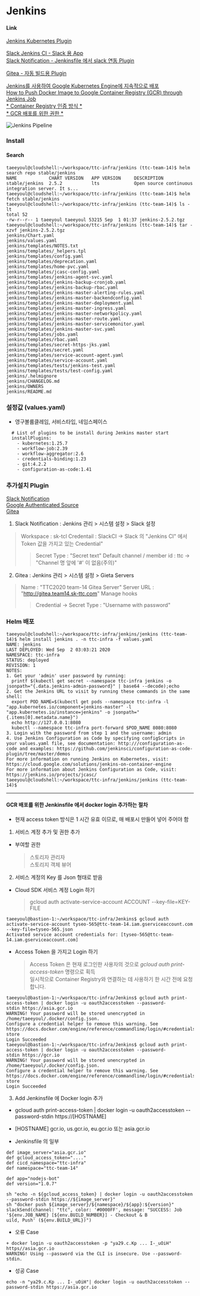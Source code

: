 # Jenkins

#### Link  
[Jenkins Kubernetes Plugin](https://plugins.jenkins.io/kubernetes/)  
    
[Slack Jenkins CI - Slack 용 App](https://sk-tcl.slack.com/services/B019UNHMDFC?added=1)  
[Slack Notification - Jenkinsfile 에서 slack 연동 Plugin](https://plugins.jenkins.io/slack/)  
    
[Gitea - 자동 빌드용 Plugin](https://plugins.jenkins.io/gitea/)  
    
[Jenkins를 사용하여 Google Kubernetes Engine에 지속적으로 배포](https://cloud.google.com/solutions/continuous-delivery-jenkins-kubernetes-engine?hl=ko)  
[How to Push Docker Image to Google Container Registry (GCR) through Jenkins Job](https://medium.com/google-cloud/how-to-push-docker-image-to-google-container-registry-gcr-through-jenkins-job-52b9d5ce9f7f)  
[* Container Registry 인증 방식 *](https://cloud.google.com/container-registry/docs/advanced-authentication)  
[* GCR 배포를 위한 권한 *](https://cloud.google.com/container-registry/docs/access-control#permissions_and_roles)  

![Jenkins Pipeline](https://cloud.google.com/solutions/images/jenkins-cd-container-engine.svg?hl=ko)

### Install  
#### Search  
```
taeeyoul@cloudshell:~/workspace/ttc-infra/jenkins (ttc-team-14)$ helm search repo stable/jenkins
NAME            CHART VERSION   APP VERSION     DESCRIPTION
stable/jenkins  2.5.2           lts             Open source continuous integration server. It s...
taeeyoul@cloudshell:~/workspace/ttc-infra/jenkins (ttc-team-14)$ helm fetch stable/jenkins
taeeyoul@cloudshell:~/workspace/ttc-infra/jenkins (ttc-team-14)$ ls -lt
total 52
-rw-r--r-- 1 taeeyoul taeeyoul 53215 Sep  1 01:37 jenkins-2.5.2.tgz
taeeyoul@cloudshell:~/workspace/ttc-infra/jenkins (ttc-team-14)$ tar -xzvf jenkins-2.5.2.tgz
jenkins/Chart.yaml
jenkins/values.yaml
jenkins/templates/NOTES.txt
jenkins/templates/_helpers.tpl
jenkins/templates/config.yaml
jenkins/templates/deprecation.yaml
jenkins/templates/home-pvc.yaml
jenkins/templates/jcasc-config.yaml
jenkins/templates/jenkins-agent-svc.yaml
jenkins/templates/jenkins-backup-cronjob.yaml
jenkins/templates/jenkins-backup-rbac.yaml
jenkins/templates/jenkins-master-alerting-rules.yaml
jenkins/templates/jenkins-master-backendconfig.yaml
jenkins/templates/jenkins-master-deployment.yaml
jenkins/templates/jenkins-master-ingress.yaml
jenkins/templates/jenkins-master-networkpolicy.yaml
jenkins/templates/jenkins-master-route.yaml
jenkins/templates/jenkins-master-servicemonitor.yaml
jenkins/templates/jenkins-master-svc.yaml
jenkins/templates/jobs.yaml
jenkins/templates/rbac.yaml
jenkins/templates/secret-https-jks.yaml
jenkins/templates/secret.yaml
jenkins/templates/service-account-agent.yaml
jenkins/templates/service-account.yaml
jenkins/templates/tests/jenkins-test.yaml
jenkins/templates/tests/test-config.yaml
jenkins/.helmignore
jenkins/CHANGELOG.md
jenkins/OWNERS
jenkins/README.md
```

### 설정값 (values.yaml)
- 영구볼륨클레임, 서비스타입, 네임스페이스
```
  # List of plugins to be install during Jenkins master start
  installPlugins:
    - kubernetes:1.25.7
    - workflow-job:2.39
    - workflow-aggregator:2.6
    - credentials-binding:1.23
    - git:4.2.2
    - configuration-as-code:1.41
```

### 추가설치 Plugin
[Slack Notification](https://plugins.jenkins.io/slack/)  
[Google Authenticated Source](https://plugins.jenkins.io/google-source-plugin/)  
[Gitea](https://plugins.jenkins.io/gitea/)

    
1) Slack Notification : Jenkins 관리 > 시스템 설정 > Slack 설정
  > Workspace : sk-tcl
  > Credentail : SlackCI -> Slack 의 "Jenkins CI" 에서 Token 값을 가지고 있는 Credential"
  > > Secret Type : "Secret text"
  > Default channel / member id : ttc -> "Channel 명 앞에 '#' 이 없음(주의)"

2) Gitea : Jenkins 관리 > 시스템 설정 > Gieta Servers
  > Name : "TTC2020 team-14 Gitea Server"
  > Server URL : "http://gitea.team14.sk-ttc.com"
  > Manage hooks
  >  > Credential -> Secret Type : "Username with password"

  

### Helm 배포
```
taeeyoul@cloudshell:~/workspace/ttc-infra/jenkins/jenkins (ttc-team-14)$ helm install jenkins . -n ttc-infra -f values.yaml
NAME: jenkins
LAST DEPLOYED: Wed Sep  2 03:03:21 2020
NAMESPACE: ttc-infra
STATUS: deployed
REVISION: 1
NOTES:
1. Get your 'admin' user password by running:
  printf $(kubectl get secret --namespace ttc-infra jenkins -o jsonpath="{.data.jenkins-admin-password}" | base64 --decode);echo
2. Get the Jenkins URL to visit by running these commands in the same shell:
  export POD_NAME=$(kubectl get pods --namespace ttc-infra -l "app.kubernetes.io/component=jenkins-master" -l "app.kubernetes.io/instance=jenkins" -o jsonpath="{.items[0].metadata.name}")
  echo http://127.0.0.1:8080
  kubectl --namespace ttc-infra port-forward $POD_NAME 8080:8080
3. Login with the password from step 1 and the username: admin
4. Use Jenkins Configuration as Code by specifying configScripts in your values.yaml file, see documentation: http:///configuration-as-code and examples: https://github.com/jenkinsci/configuration-as-code-plugin/tree/master/demos
For more information on running Jenkins on Kubernetes, visit:
https://cloud.google.com/solutions/jenkins-on-container-engine
For more information about Jenkins Configuration as Code, visit:
https://jenkins.io/projects/jcasc/
taeeyoul@cloudshell:~/workspace/ttc-infra/jenkins/jenkins (ttc-team-14)$
```

---


#### GCR 배포를 위한 Jenkinsfile 에서 docker login 추가하는 절차  
- 현재 access token 방식은 1 시간 유효 이므로, 매 배포시 만들어 넣어 주어야 함  
   
1) 서비스 계정 추가 및 권한 추가
- 부여할 권한  
  > 스토리자 관리자  
  > 스토리지 객체 뷰어  

2) 서비스 계정의 Key 를 Json 형태로 받음  

- Cloud SDK 서비스 계정 Login 하기  
  > gcloud auth activate-service-account ACCOUNT --key-file=KEY-FILE  
   
```
taeeyoul@bastion-1:~/workspace/ttc-infra/Jenkins$ gcloud auth activate-service-account tyseo-565@ttc-team-14.iam.gserviceaccount.com  --key-file=tyseo-565.json
Activated service account credentials for: [tyseo-565@ttc-team-14.iam.gserviceaccount.com]
```
   
- Access Token 을 가지고 Login 하기   
  > Access Token 은 현재 로그인한 사용자의 것으로 *gcloud auth print-access-token* 명령으로 획득   
  > 일시적으로 Container Registry와 연결하는 데 사용하기 한 시간 전에 요청합니다.   
```   
taeeyoul@bastion-1:~/workspace/ttc-infra/Jenkins$ gcloud auth print-access-token | docker login -u oauth2accesstoken --password-
stdin https://asia.gcr.io
WARNING! Your password will be stored unencrypted in /home/taeeyoul/.docker/config.json.
Configure a credential helper to remove this warning. See
https://docs.docker.com/engine/reference/commandline/login/#credentials-store
Login Succeeded
taeeyoul@bastion-1:~/workspace/ttc-infra/Jenkins$ gcloud auth print-access-token | docker login -u oauth2accesstoken --password-
stdin https://gcr.io
WARNING! Your password will be stored unencrypted in /home/taeeyoul/.docker/config.json.
Configure a credential helper to remove this warning. See
https://docs.docker.com/engine/reference/commandline/login/#credentials-store
Login Succeeded
```


3) Add Jenkinsfile 에 Docker login 추가
  - gcloud auth print-access-token | docker login -u oauth2accesstoken --password-stdin https://[HOSTNAME]  
  - [HOSTNAME] gcr.io, us.gcr.io, eu.gcr.io 또는 asia.gcr.io   
   
  - Jenkinsfile 의 일부   
  
  ```
  def image_server="asia.gcr.io"
  def gcloud_access_token="...."
  def cicd_namespace="ttc-infra"
  def namespace="ttc-team-14"

  def app="nodejs-bot"
  def version="1.0.7"

  sh "echo -n ${gcloud_access_token} | docker login -u oauth2accesstoken --password-stdin https://${image_server}"
  sh "docker push ${image_server}/${namespace}/${app}:${version}"
  slackSend(channel: "ttc", color: '#0000FF', message: "SUCCESS: Job '${env.JOB_NAME} [${env.BUILD_NUMBER}] - Checkout & B
uild, Push' (${env.BUILD_URL})")

  ```

- 오류 Case
```
+ docker login -u oauth2accesstoken -p "ya29.c.Kp ... I-_uOiH" https//asia.gcr.io
WARNING! Using --password via the CLI is insecure. Use --password-stdin.
```

- 성공 Case
```
echo -n "ya29.c.Kp ... I-_uOiH"| docker login -u oauth2accesstoken --password-stdin https://asia.gcr.io
```

